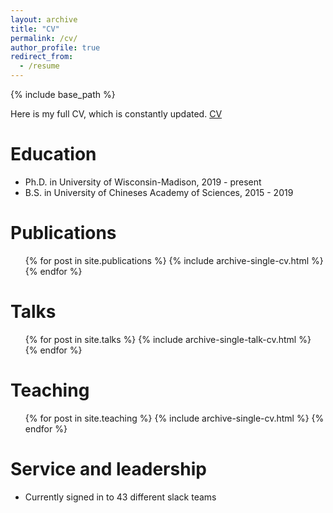 ```yaml
---
layout: archive
title: "CV"
permalink: /cv/
author_profile: true
redirect_from:
  - /resume
---
```


{% include base_path %}

Here is my full CV, which is constantly updated. [CV](https://people.math.wisc.edu/~wei83/files/CV.pdf)

Education
======
* Ph.D. in University of Wisconsin-Madison, 2019 - present
* B.S. in University of Chineses Academy of Sciences, 2015 - 2019

Publications
======
  <ul>{% for post in site.publications %}
    {% include archive-single-cv.html %}
  {% endfor %}</ul>
  
Talks
======
  <ul>{% for post in site.talks %}
    {% include archive-single-talk-cv.html %}
  {% endfor %}</ul>
  
Teaching
======
  <ul>{% for post in site.teaching %}
    {% include archive-single-cv.html %}
  {% endfor %}</ul>
  
Service and leadership
======
* Currently signed in to 43 different slack teams

 

